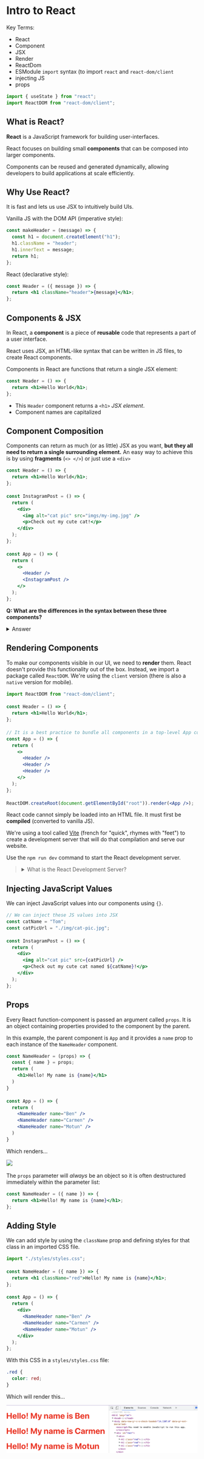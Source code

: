 # Intro to React

Key Terms:

- React
- Component
- JSX
- Render
- ReactDom
- ESModule `import` syntax (to import `react` and `react-dom/client`
- injecting JS
- props

```js
import { useState } from "react";
import ReactDOM from "react-dom/client";
```

## What is React?

**React** is a JavaScript framework for building user-interfaces.

React focuses on building small **components** that can be composed into larger components.

Components can be reused and generated dynamically, allowing developers to build applications at scale efficiently.

## Why Use React?

It is fast and lets us use JSX to intuitively build UIs.

Vanilla JS with the DOM API (imperative style):

```js
const makeHeader = (message) => {
  const h1 = document.createElement("h1");
  h1.className = "header";
  h1.innerText = message;
  return h1;
};
```

React (declarative style):

```jsx
const Header = ({ message }) => {
  return <h1 className="header">{message}</h1>;
};
```

## Components & JSX

In React, a **component** is a piece of **reusable** code that represents a part of a user interface.

React uses JSX, an HTML-like syntax that can be written in JS files, to create React components.

Components in React are functions that return a single JSX element:

```jsx
const Header = () => {
  return <h1>Hello World</h1>;
};
```

- This `Header` component returns a `<h1>` _JSX element_.
- Component names are capitalized

## Component Composition

Components can return as much (or as little) JSX as you want, **but they all need to return a single surrounding element.** An easy way to achieve this is by using **fragments** (`<> </>`) or just use a `<div>`

```jsx
const Header = () => {
  return <h1>Hello World</h1>;
};

const InstagramPost = () => {
  return (
    <div>
      <img alt="cat pic" src="imgs/my-img.jpg" />
      <p>Check out my cute cat!</p>
    </div>
  );
};

const App = () => {
  return (
    <>
      <Header />
      <InstagramPost />
    </>
  );
};
```

**Q: What are the differences in the syntax between these three components?**

<details>
<summary>Answer</summary>

- `InstagramPost` and `App` each return more than one line of JSX so the returned value is wrapped in `()`
- The `App` component uses fragments (`<>`) to wrap its child elements while `InstagramPost` uses a `<div>`.
- `Header` and `InstagramPost` are both rendered by `App` and are self-closing

</details>

## Rendering Components

To make our components visible in our UI, we need to **render** them. React doesn't provide this functionality out of the box. Instead, we import a package called `ReactDOM`. We're using the `client` version (there is also a `native` version for mobile).

```jsx
import ReactDOM from "react-dom/client";

const Header = () => {
  return <h1>Hello World</h1>;
};

// It is a best practice to bundle all components in a top-level App component.
const App = () => {
  return (
    <>
      <Header />
      <Header />
      <Header />
    </>
  );
};

ReactDOM.createRoot(document.getElementById("root")).render(<App />);
```

React code cannot simply be loaded into an HTML file. It must first be **compiled** (converted to vanilla JS).

We're using a tool called [Vite](https://vitejs.dev/) (french for "quick", rhymes with "feet") to create a development server that will do that compilation and serve our website.

Use the `npm run dev` command to start the React development server.

> <details><summary>What is the React Development Server?</summary>
> <br>
>
> The development server is a bit like express in that it runs on a port on our computer where we can access our compiled website. This development server has **hot-reloading** which lets us instantly see any changes we make while developing. In production, we compile the React code once to produce **static assets** which can be served by our traditional Express server. Any changes we make would require use to "rebuild" those static assets.
>
> </details>

## Injecting JavaScript Values

We can inject JavaScript values into our components using `{}`.

```jsx
// We can inject these JS values into JSX
const catName = "Tom";
const catPicUrl = "./img/cat-pic.jpg";

const InstagramPost = () => {
  return (
    <div>
      <img alt="cat pic" src={catPicUrl} />
      <p>Check out my cute cat named ${catName}!</p>
    </div>
  );
};
```

## Props

Every React function-component is passed an argument called `props`. It is an object containing properties provided to the component by the parent.

In this example, the parent component is `App` and it provides a `name` prop to each instance of the `NameHeader` component.

```jsx
const NameHeader = (props) => {
  const { name } = props;
  return (
    <h1>Hello! My name is {name}</h1>
  )
}

const App = () => {
  return (
    <NameHeader name="Ben" />
    <NameHeader name="Carmen" />
    <NameHeader name="Motun" />
  )
}
```

Which renders...

![](./img/props.png)

The `props` parameter will _always_ be an object so it is often destructured immediately within the parameter list:

```jsx
const NameHeader = ({ name }) => {
  return <h1>Hello! My name is {name}</h1>;
};
```

## Adding Style

We can add style by using the `className` prop and defining styles for that class in an imported CSS file.

```jsx
import "./styles/styles.css";

const NameHeader = ({ name }) => {
  return <h1 className="red">Hello! My name is {name}</h1>;
};

const App = () => {
  return (
    <div>
      <NameHeader name="Ben" />
      <NameHeader name="Carmen" />
      <NameHeader name="Motun" />
    </div>
  );
};
```

With this CSS in a `styles/styles.css` file:

```css
.red {
  color: red;
}
```

Which will render this...

![](./img/classes.png)

